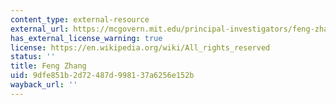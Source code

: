 ```yaml
---
content_type: external-resource
external_url: https://mcgovern.mit.edu/principal-investigators/feng-zhang
has_external_license_warning: true
license: https://en.wikipedia.org/wiki/All_rights_reserved
status: ''
title: Feng Zhang
uid: 9dfe851b-2d72-487d-9981-37a6256e152b
wayback_url: ''
---
```

